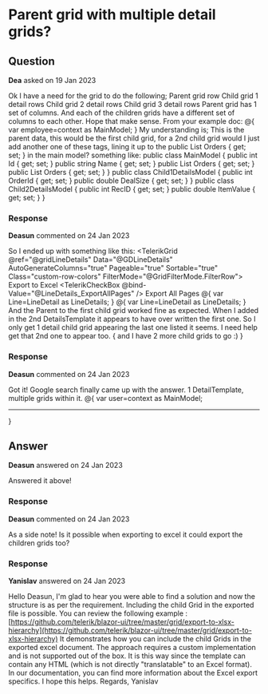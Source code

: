 # Parent grid with multiple detail grids?

## Question

**Dea** asked on 19 Jan 2023

Ok I have a need for the grid to do the following; Parent grid row Child grid 1 detail rows Child grid 2 detail rows Child grid 3 detail rows Parent grid has 1 set of columns. And each of the children grids have a different set of columns to each other. Hope that make sense. From your example doc: <TelerikGrid Data="salesTeamMembers"> <DetailTemplate> @{ var employee=context as MainModel; <TelerikGrid Data="employee.Orders" Pageable="true" PageSize="5"> <GridColumns> <GridColumn Field="OrderId"></GridColumn> <GridColumn Field="DealSize"></GridColumn> </GridColumns> </TelerikGrid> } </DetailTemplate> <GridColumns> <GridColumn Field="Id"></GridColumn> <GridColumn Field="Name"></GridColumn> </GridColumns> </TelerikGrid> My understanding is; This is the parent data, <TelerikGrid Data="salesTeamMembers"> this would be the first child grid, <DetailTemplate> for a 2nd child grid would I just add another one of these tags, <DetailTemplate> lining it up to the public List <DetailsModel> Orders { get; set; } in the main model? something like: public class MainModel { public int Id { get; set; } public string Name { get; set; } public List <Child1DetailsModel> Orders { get; set; } public List <Child2DetailsModel> Orders { get; set; } } public class Child1DetailsModel { public int OrderId { get; set; } public double DealSize { get; set; } } public class Child2DetailsModel { public int RecID { get; set; } public double ItemValue { get; set; } }

### Response

**Deasun** commented on 24 Jan 2023

So I ended up with something like this: <TelerikGrid @ref="@gridLineDetails" Data="@GDLineDetails" AutoGenerateColumns="true" Pageable="true" Sortable="true" Class="custom-row-colors" FilterMode="@GridFilterMode.FilterRow"> <GridToolBar> <GridCommandButton Command="ExcelExport" Icon="file-excel">Export to Excel</GridCommandButton> <label class="k-checkbox-label"><TelerikCheckBox @bind-Value="@LineDetails_ExportAllPages" /> Export All Pages</label> </GridToolBar> <GridExport> <GridExcelExport FileName="@msExportFileName" AllPages="@LineDetails_ExportAllPages" OnBeforeExport="@LineDetails_OnBeforeExcelExport" /> </GridExport> <DetailTemplate Context="LineDetail"> @{ var Line=LineDetail as LineDetails; <TelerikGrid Data="Line.LinesRecurRev" AutoGenerateColumns="true" Pageable="true" Sortable="true" Class="custom-row-colors" FilterMode="@GridFilterMode.FilterRow"> </TelerikGrid> } </DetailTemplate> <DetailTemplate Context="LineDetail"> @{ var Line=LineDetail as LineDetails; <TelerikGrid Data="Line.UsageRev" AutoGenerateColumns="true" Pageable="true" Sortable="true" Class="custom-row-colors" FilterMode="@GridFilterMode.FilterRow"> </TelerikGrid> } </DetailTemplate> </TelerikGrid> And the Parent to the first child grid worked fine as expected. When I added in the 2nd DetailsTemplate it appears to have over written the first one. So I only get 1 detail child grid appearing the last one listed it seems. I need help get that 2nd one to appear too. { and I have 2 more child grids to go :) }

### Response

**Deasun** commented on 24 Jan 2023

Got it! Google search finally came up with the answer. 1 DetailTemplate, multiple grids within it. <DetailTemplate> @{ var user=context as MainModel; <TelerikGrid Data="user.Orders" Pageable="true" PageSize="5"> <GridColumns> <GridColumn Field="OrderId"></GridColumn> <GridColumn Field="DealSize"></GridColumn> </GridColumns> </TelerikGrid> <hr /> <TelerikGrid Data="user.Addresses" Pageable="true" PageSize="5"> <GridColumns> <GridColumn Field="City"></GridColumn> <GridColumn Field="Street"></GridColumn> <GridColumn Field="Number"></GridColumn> </GridColumns> </TelerikGrid> } </DetailTemplate>

## Answer

**Deasun** answered on 24 Jan 2023

Answered it above!

### Response

**Deasun** commented on 24 Jan 2023

As a side note! Is it possible when exporting to excel it could export the children grids too?

### Response

**Yanislav** answered on 24 Jan 2023

Hello Deasun, I'm glad to hear you were able to find a solution and now the structure is as per the requirement. Including the child Grid in the exported file is possible. You can review the following example : [https://github.com/telerik/blazor-ui/tree/master/grid/export-to-xlsx-hierarchy](https://github.com/telerik/blazor-ui/tree/master/grid/export-to-xlsx-hierarchy) It demonstrates how you can include the child Grids in the exported excel document. The approach requires a custom implementation and is not supported out of the box. It is this way since the template can contain any HTML (which is not directly "translatable" to an Excel format). In our documentation, you can find more information about the Excel export specifics. I hope this helps. Regards, Yanislav
